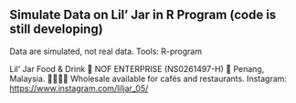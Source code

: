 ## Simulate Data on Lil’ Jar in R Program (code is still developing)
Data are simulated, not real data.
Tools: R-program

Lil’ Jar
Food & Drink
🏪 NOF ENTERPRISE (NS0261497-H)
📍 Penang, Malaysia.
🫱🏻‍🫲🏼 Wholesale available for cafés and restaurants.
Instagram: https://www.instagram.com/liljar_05/

